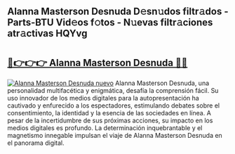 ## Alanna Masterson Desnuda D𝚎sn𝚞dos filtr𝚊dos - Parts-BTU Vid𝚎os f𝚘tos - N𝚞evas filtr𝚊ciones atr𝚊ctivas HQYvg

# <h2><a href="http://mb93xf.tromn.icu/?c=Alanna+Masterson+Desnuda">🔗👉👉👉 Alanna Masterson Desnuda 🔗🔗</a></h2>

[![Alanna Masterson Desnuda nuevo](https://i.imgur.com/pEAQMta.gif)](http://mb93xf.tromn.icu/?c=Alanna+Masterson+Desnuda)
Alanna Masterson Desnuda, una personalidad multifacética y enigmática, desafía la comprensión fácil. Su uso innovador de los medios digitales para la autopresentación ha cautivado y enfurecido a los espectadores, estimulando debates sobre el consentimiento, la identidad y la esencia de las sociedades en línea. A pesar de la incertidumbre de sus próximas acciones, su impacto en los medios digitales es profundo. La determinación inquebrantable y el magnetismo innegable impulsan el viaje de Alanna Masterson Desnuda en el panorama digital.
